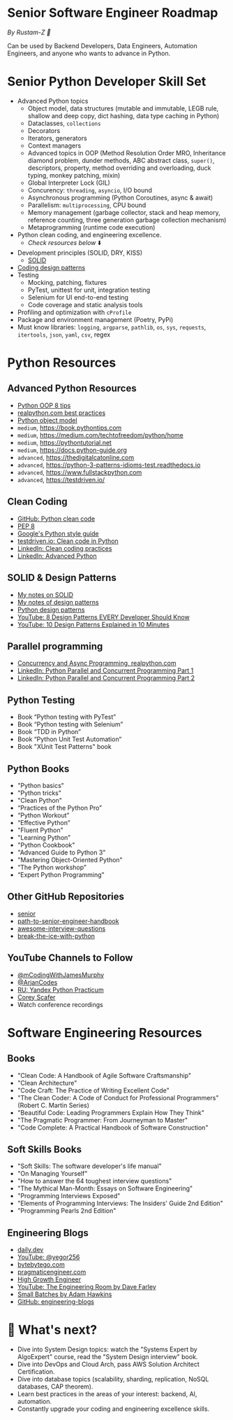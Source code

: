 # Senior Software Engineer Roadmap

*By Rustam-Z 🚀*

Can be used by Backend Developers, Data Engineers, Automation Engineers, and anyone who wants to advance in Python.

# Senior Python Developer Skill Set
- Advanced Python topics
  - Object model, data structures (mutable and immutable, LEGB rule, shallow and deep copy, dict hashing, data type caching in Python)
  - Dataclasses, `collections` 
  - Decorators
  - Iterators, generators
  - Context managers
  - Advanced topics in OOP (Method Resolution Order MRO, Inheritance diamond problem, dunder methods, ABC abstract class, `super()`, descriptors, property, method overriding and overloading, duck typing, monkey patching, mixin)
  - Global Interpreter Lock (GIL)
  - Concurency: `threading`, `asyncio`, I/O bound
  - Asynchronous programming (Python Coroutines, async & await)
  - Parallelism: `multiprocessing`, CPU bound
  - Memory management (garbage collector, stack and heap memory, reference counting, three generation garbage collection mechanism)
  - Metaprogramming (runtime code execution)
- Python clean coding, and engineering excellence.
  - *Check resources below* ⬇️
- Development principles (SOLID, DRY, KISS)
  - [SOLID](https://github.com/Rustam-Z/senior-python-engineer/tree/main/solid)
- [Coding design patterns](https://github.com/Rustam-Z/senior-python-engineer/tree/main/design_patterns#design-patterns-with-python)
- Testing
  - Mocking, patching, fixtures
  - PyTest, unittest for unit, integration testing
  - Selenium for UI end-to-end testing
  - Code coverage and static analysis tools
- Profiling and optimization with `cProfile`
- Package and environment management (Poetry, PyPi)
- Must know libraries: `logging`, `argparse`, `pathlib`, `os`, `sys`, `requests`, `itertools`, `json`, `yaml`, `csv`, regex

# Python Resources

## Advanced Python Resources
- [Python OOP 8 tips](https://towardsdatascience.com/8-tips-for-object-oriented-programming-in-python-3e98b767ae79)
- [realpython.com best practices ](https://realpython.com/tutorials/best-practices/)
- [Python object model](https://youtu.be/pQdcfCmwFak?feature=shared)
- `medium`, https://book.pythontips.com
- `medium`, https://medium.com/techtofreedom/python/home
- `medium`, https://pythontutorial.net
- `medium`, https://docs.python-guide.org
- `advanced`, https://thedigitalcatonline.com
- `advanced`, https://python-3-patterns-idioms-test.readthedocs.io
- `advanced`, https://www.fullstackpython.com
- `advanced`, https://testdriven.io/

## Clean Coding
- [GitHub: Python clean code](https://github.com/zedr/clean-code-python)
- [PEP 8](https://peps.python.org/pep-0008/)
- [Google's Python style guide](https://google.github.io/styleguide/pyguide.html)
- [testdriven.io: Clean code in Python](https://testdriven.io/blog/clean-code-python/)
- [LinkedIn: Clean coding practices](https://www.linkedin.com/learning/agile-software-development-clean-coding-practices)
- [LinkedIn: Advanced Python](https://www.linkedin.com/learning/advanced-python)

## SOLID & Design Patterns
- [My notes on SOLID](https://github.com/Rustam-Z/senior-python-engineer/tree/main/solid)
- [My notes of design patterns](https://github.com/Rustam-Z/senior-python-engineer/tree/main/design_patterns#design-patterns-with-python)
- [Python design patterns](https://github.com/faif/python-patterns)
- [YouTube: 8 Design Patterns EVERY Developer Should Know](https://www.youtube.com/watch?v=tAuRQs_d9F8)
- [YouTube: 10 Design Patterns Explained in 10 Minutes](https://www.youtube.com/watch?v=tv-_1er1mWI)

## Parallel programming
- [Concurrency and Async Programming, realpython.com](https://realpython.com/learning-paths/python-concurrency-parallel-programming)
- [LinkedIn: Python Parallel and Concurrent Programming Part 1](https://www.linkedin.com/learning/python-parallel-and-concurrent-programming-part-1)
- [LinkedIn: Python Parallel and Concurrent Programming Part 2](https://www.linkedin.com/learning/python-parallel-and-concurrent-programming-part-2)

## Python Testing
- Book “Python testing with PyTest”
- Book “Python testing with Selenium”
- Book “TDD in Python”
- Book “Python Unit Test Automation“
- Book "XUnit Test Patterns" book

## Python Books
- "Python basics"
- "Python tricks"
- "Clean Python"
- “Practices of the Python Pro”
- “Python Workout”
- “Effective Python”
- "Fluent Python"
- "Learning Python”
- "Python Cookbook"
- "Advanced Guide to Python 3"
- "Mastering Object-Oriented Python"
- “The Python workshop”
- “Expert Python Programming”

## Other GitHub Repositories
- [senior](https://github.com/matacoder/senior)
- [path-to-senior-engineer-handbook](https://github.com/jordan-cutler/path-to-senior-engineer-handbook)
- [awesome-interview-questions](https://github.com/DopplerHQ/awesome-interview-questions#python)
- [break-the-ice-with-python](https://github.com/darkprinx/break-the-ice-with-python)

## YouTube Channels to Follow
- [@mCodingWithJamesMurphy](https://youtube.com/c/mCodingWithJamesMurphy)
- [@ArjanCodes](https://youtube.com/c/ArjanCodes)
- [RU: Yandex Python Practicum](https://www.youtube.com/playlist?list=PLlb7e2G7aSpQhNphPSpcO4daaRPeVstku) 
- [Corey Scafer](https://www.youtube.com/playlist?list=PL-osiE80TeTt2d9bfVyTiXJA-UTHn6WwU)
- Watch conference recordings

# Software Engineering Resources
## Books
- "Clean Code: A Handbook of Agile Software Craftsmanship"
- "Clean Architecture"
- "Code Craft: The Practice of Writing Excellent Code"
- "The Clean Coder: A Code of Conduct for Professional Programmers" (Robert C. Martin Series)
- "Beautiful Code: Leading Programmers Explain How They Think"
- "The Pragmatic Programmer: From Journeyman to Master"
- "Code Complete: A Practical Handbook of Software Construction"

## Soft Skills Books
- "Soft Skills: The software developer's life manual"
- "On Managing Yourself"
- "How to answer the 64 toughest interview questions"
- "The Mythical Man-Month: Essays on Software Engineering"
- "Programming Interviews Exposed"
- "Elements of Programming Interviews: The Insiders' Guide 2nd Edition"
- "Programming Pearls 2nd Edition"
  
## Engineering Blogs
- [daily.dev](https://daily.dev/)
- [YouTube: @yegor256](https://www.youtube.com/@yegor256)
- [bytebytego.com](https://blog.bytebytego.com/p/79-engineering-blogs-to-level-up)
- [pragmaticengineer.com](https://blog.pragmaticengineer.com/)
- [High Growth Engineer](https://careercutler.substack.com/?r=1r629c)
- [YouTube: The Engineering Room by Dave Farley](https://www.youtube.com/playlist?app=desktop&list=PLwLLcwQlnXByuoAE-jYYg8MSNrzodVtJX)
- [Small Batches by Adam Hawkins](https://smallbatches.fm/)
- [GitHub: engineering-blogs](https://github.com/kilimchoi/engineering-blogs)

# 🚩 What's next? 
- Dive into System Design topics: watch the "Systems Expert by AlgoExpert" course, read the "System Design interview" book.
- Dive into DevOps and Cloud Arch, pass AWS Solution Architect Certification.
- Dive into database topics (scalability, sharding, replication, NoSQL databases, CAP theorem).
- Learn best practices in the areas of your interest: backend, AI, automation.
- Constantly upgrade your coding and engineering excellence skills.
